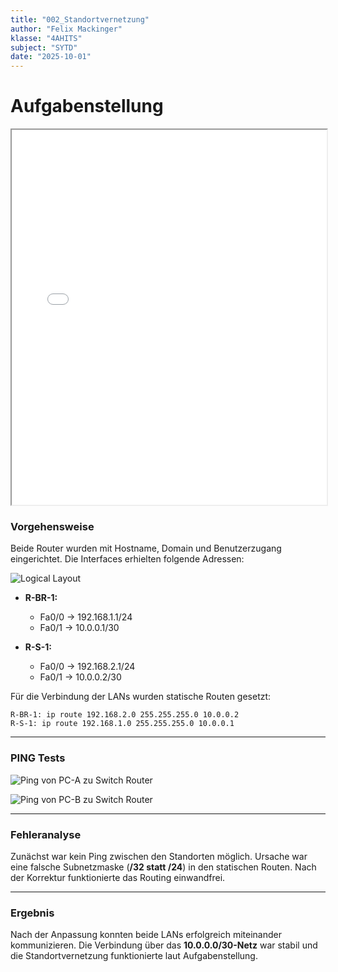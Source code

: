 ```yaml
---
title: "002_Standortvernetzung"
author: "Felix Mackinger"
klasse: "4AHITS"
subject: "SYTD"
date: "2025-10-01"
---
```



# Aufgabenstellung

<iframe src="/img/Übung_02-Standortvernetung.pdf" width="100%" height="600px"></iframe>

### **Vorgehensweise**

Beide Router wurden mit Hostname, Domain und Benutzerzugang eingerichtet.
Die Interfaces erhielten folgende Adressen:

![Logical Layout](/img/logical-layout.png)

* **R-BR-1:**

  * Fa0/0 → 192.168.1.1/24
  * Fa0/1 → 10.0.0.1/30

* **R-S-1:**

  * Fa0/0 → 192.168.2.1/24
  * Fa0/1 → 10.0.0.2/30

Für die Verbindung der LANs wurden statische Routen gesetzt:

```console
R-BR-1: ip route 192.168.2.0 255.255.255.0 10.0.0.2
R-S-1: ip route 192.168.1.0 255.255.255.0 10.0.0.1
```

---

### PING Tests

![Ping von PC-A zu Switch Router](/img/ping-BR.png)

![Ping von PC-B zu Switch Router](/img/ping-S.png)


---


### **Fehleranalyse**

Zunächst war kein Ping zwischen den Standorten möglich.
Ursache war eine falsche Subnetzmaske (**/32 statt /24**) in den statischen Routen.
Nach der Korrektur funktionierte das Routing einwandfrei.

---

### **Ergebnis**

Nach der Anpassung konnten beide LANs erfolgreich miteinander kommunizieren.
Die Verbindung über das **10.0.0.0/30-Netz** war stabil und die Standortvernetzung funktionierte laut Aufgabenstellung.



